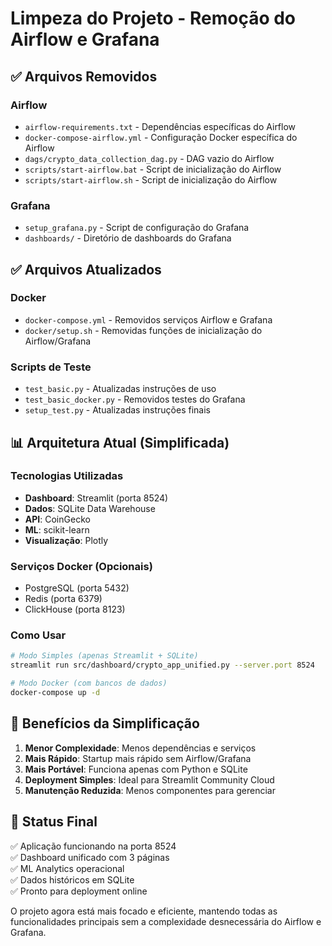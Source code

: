 # Limpeza do Projeto - Remoção do Airflow e Grafana

## ✅ Arquivos Removidos

### Airflow
- `airflow-requirements.txt` - Dependências específicas do Airflow
- `docker-compose-airflow.yml` - Configuração Docker específica do Airflow
- `dags/crypto_data_collection_dag.py` - DAG vazio do Airflow
- `scripts/start-airflow.bat` - Script de inicialização do Airflow
- `scripts/start-airflow.sh` - Script de inicialização do Airflow

### Grafana
- `setup_grafana.py` - Script de configuração do Grafana
- `dashboards/` - Diretório de dashboards do Grafana

## ✅ Arquivos Atualizados

### Docker
- `docker-compose.yml` - Removidos serviços Airflow e Grafana
- `docker/setup.sh` - Removidas funções de inicialização do Airflow/Grafana

### Scripts de Teste
- `test_basic.py` - Atualizadas instruções de uso
- `test_basic_docker.py` - Removidos testes do Grafana
- `setup_test.py` - Atualizadas instruções finais

## 📊 Arquitetura Atual (Simplificada)

### Tecnologias Utilizadas
- **Dashboard**: Streamlit (porta 8524)
- **Dados**: SQLite Data Warehouse
- **API**: CoinGecko
- **ML**: scikit-learn
- **Visualização**: Plotly

### Serviços Docker (Opcionais)
- PostgreSQL (porta 5432)
- Redis (porta 6379) 
- ClickHouse (porta 8123)

### Como Usar
```bash
# Modo Simples (apenas Streamlit + SQLite)
streamlit run src/dashboard/crypto_app_unified.py --server.port 8524

# Modo Docker (com bancos de dados)
docker-compose up -d
```

## 🎯 Benefícios da Simplificação

1. **Menor Complexidade**: Menos dependências e serviços
2. **Mais Rápido**: Startup mais rápido sem Airflow/Grafana
3. **Mais Portável**: Funciona apenas com Python e SQLite
4. **Deployment Simples**: Ideal para Streamlit Community Cloud
5. **Manutenção Reduzida**: Menos componentes para gerenciar

## 🚀 Status Final

✅ Aplicação funcionando na porta 8524  
✅ Dashboard unificado com 3 páginas  
✅ ML Analytics operacional  
✅ Dados históricos em SQLite  
✅ Pronto para deployment online  

O projeto agora está mais focado e eficiente, mantendo todas as funcionalidades principais sem a complexidade desnecessária do Airflow e Grafana.
